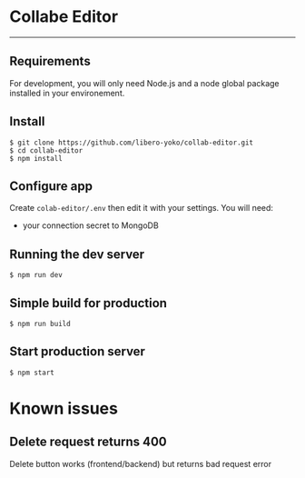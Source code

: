 # Collabe Editor

---
## Requirements

For development, you will only need Node.js and a node global package installed in your environement.

## Install

    $ git clone https://github.com/libero-yoko/collab-editor.git
    $ cd collab-editor
    $ npm install

## Configure app

Create `colab-editor/.env` then edit it with your settings. You will need:

- your connection secret to MongoDB

## Running the dev server

    $ npm run dev

## Simple build for production

    $ npm run build

## Start production server

    $ npm start


# Known issues

## Delete request returns 400

Delete button works (frontend/backend) but returns bad request error

